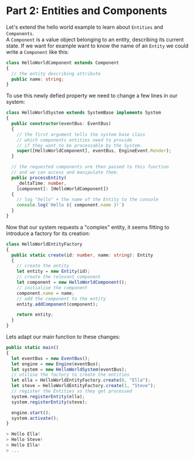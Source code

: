 # Part 2: Entities and Components
Let's extend the hello world example to learn about `Entities` and `Components`.  
A `Component` is a value object belonging to an entity, describing its current state. If we want for example want to know the name of an `Entity` we could write a `Component` like this:
``` typescript
class HelloWorldComponent extends Component
{
  // the entity describing attribute
  public name: string;
}
```

To use this newly defied property we need to change a few lines in our system:
``` typescript
class HelloWorldSystem extends SystemBase implements System
{
  public constructor(eventBus: EventBus)
  {
    // the first argument tells the system base class
    // which components entities need to provide
    // if they want to be processable by the System.
    super([HelloWorldComponent], eventBus, EngineEvent.Render);
  }

  // the requested components are then passed to this function
  // and we can access and manipulate them.
  public processEntity(
    _deltaTime: number,
    [component]: [HelloWorldComponent])
  {
    // log "hello" + the name of the Entity to the console
    console.log(`Hello ${ component.name }!`)
  }
}
```
Now that our system requests a "complex" entity, it seems fitting to introduce a factory for its creation:
``` typescript
class HelloWorldEntityFactory
{
  public static create(id: number, name: string): Entity
  {
    // create the entity
    let entity = new Entity(id);
    // create the relevant component
    let component = new HelloWorldComponent();
    // initialise the component
    component.name = name;
    // add the component to the entity
    entity.addComponent(component);

    return entity;
  }
}
```
Lets adapt our main function to these changes:
``` typescript
public static main()
{
  let eventBus = new EventBus();
  let engine = new Engine(eventBus);
  let system = new HelloWorldSystem(eventBus);
  // utilise the factory to create the entities
  let ella = HelloWorldEntityFactory.create(0, "Ella");
  let steve = HelloWorldEntityFactory.create(1, "Steve");
  // register the Entities so they get processed
  system.registerEntity(ella);
  system.registerEntity(steve);

  engine.start();
  system.activate();
}

> Hello Ella!
> Hello Steve!
> Hello Ella!
> ...
```
